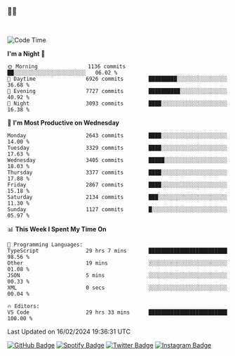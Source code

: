 ### 🤙🍺

<!-- <a href="https://github-readme-stats.vercel.app/api?username=hzak2xx&count_private=true&show_icons=true&theme=dracula">
  <img align="center" src="https://github-readme-stats.vercel.app/api?username=hzak2xx&count_private=true&show_icons=true&theme=dracula" />
</a>
</br> -->
</br>

<!--START_SECTION:waka-->
![Code Time](http://img.shields.io/badge/Code%20Time-3%2C087%20hrs%2043%20mins-blue)

**I'm a Night 🦉** 

```text
🌞 Morning                1136 commits        ██░░░░░░░░░░░░░░░░░░░░░░░   06.02 % 
🌆 Daytime                6926 commits        █████████░░░░░░░░░░░░░░░░   36.68 % 
🌃 Evening                7727 commits        ██████████░░░░░░░░░░░░░░░   40.92 % 
🌙 Night                  3093 commits        ████░░░░░░░░░░░░░░░░░░░░░   16.38 % 
```
📅 **I'm Most Productive on Wednesday** 

```text
Monday                   2643 commits        ████░░░░░░░░░░░░░░░░░░░░░   14.00 % 
Tuesday                  3329 commits        ████░░░░░░░░░░░░░░░░░░░░░   17.63 % 
Wednesday                3405 commits        █████░░░░░░░░░░░░░░░░░░░░   18.03 % 
Thursday                 3377 commits        ████░░░░░░░░░░░░░░░░░░░░░   17.88 % 
Friday                   2867 commits        ████░░░░░░░░░░░░░░░░░░░░░   15.18 % 
Saturday                 2134 commits        ███░░░░░░░░░░░░░░░░░░░░░░   11.30 % 
Sunday                   1127 commits        █░░░░░░░░░░░░░░░░░░░░░░░░   05.97 % 
```


📊 **This Week I Spent My Time On** 

```text
💬 Programming Languages: 
TypeScript               29 hrs 7 mins       █████████████████████████   98.56 % 
Other                    19 mins             ░░░░░░░░░░░░░░░░░░░░░░░░░   01.08 % 
JSON                     5 mins              ░░░░░░░░░░░░░░░░░░░░░░░░░   00.33 % 
XML                      0 secs              ░░░░░░░░░░░░░░░░░░░░░░░░░   00.04 % 

🔥 Editors: 
VS Code                  29 hrs 33 mins      █████████████████████████   100.00 % 
```


 Last Updated on 16/02/2024 19:36:31 UTC
<!--END_SECTION:waka-->

[![GitHub Badge](https://img.shields.io/badge/GitHub-100000?style=for-the-badge&logo=github&logoColor=white)](https://github.com/hzak2xx)
[![Spotify Badge](https://img.shields.io/badge/Spotify-1ED760?&style=for-the-badge&logo=spotify&logoColor=white)](https://open.spotify.com/user/uf90s6sbbh75a1mt44clkhkvf)
[![Twitter Badge](https://img.shields.io/badge/Twitter-1DA1F2?style=for-the-badge&logo=twitter&logoColor=white)](https://twitter.com/hzak2xx)
[![Instagram Badge](https://img.shields.io/badge/Instagram-E4405F?style=for-the-badge&logo=instagram&logoColor=white)](https://www.instagram.com/hzak2xx/)
